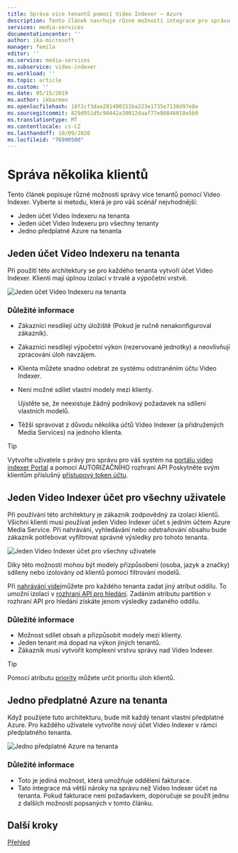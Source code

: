 ```yaml
---
title: Správa více tenantů pomocí Video Indexer – Azure
description: Tento článek navrhuje různé možnosti integrace pro správu více tenantů pomocí Video Indexer.
services: media-services
documentationcenter: ''
author: ika-microsoft
manager: femila
editor: ''
ms.service: media-services
ms.subservice: video-indexer
ms.workload: ''
ms.topic: article
ms.custom: ''
ms.date: 05/15/2019
ms.author: ikbarmen
ms.openlocfilehash: 18f2cf3daa281400151ba223e1735e7138d97e8e
ms.sourcegitcommit: 829d951d5c90442a38012daaf77e86046018e5b9
ms.translationtype: MT
ms.contentlocale: cs-CZ
ms.lasthandoff: 10/09/2020
ms.locfileid: "76990500"
---
```

# <a name="manage-multiple-tenants"></a>Správa několika klientů

Tento článek popisuje různé možnosti správy více tenantů pomocí Video Indexer. Vyberte si metodu, která je pro váš scénář nejvhodnější:

* Jeden účet Video Indexeru na tenanta
* Jeden účet Video Indexeru pro všechny tenanty
* Jedno předplatné Azure na tenanta

## <a name="video-indexer-account-per-tenant"></a>Jeden účet Video Indexeru na tenanta

Při použití této architektury se pro každého tenanta vytvoří účet Video Indexer. Klienti mají úplnou izolaci v trvalé a výpočetní vrstvě.  

![Jeden účet Video Indexeru na tenanta](./media/manage-multiple-tenants/video-indexer-account-per-tenant.png)

### <a name="considerations"></a>Důležité informace

* Zákazníci nesdílejí účty úložiště (Pokud je ručně nenakonfiguroval zákazník).
* Zákazníci nesdílejí výpočetní výkon (rezervované jednotky) a neovlivňují zpracování úloh navzájem.
* Klienta můžete snadno odebrat ze systému odstraněním účtu Video Indexer.
* Není možné sdílet vlastní modely mezi klienty.

    Ujistěte se, že neexistuje žádný podnikový požadavek na sdílení vlastních modelů.
* Těžší spravovat z důvodu několika účtů Video Indexer (a přidružených Media Services) na jednoho klienta.

> [!TIP]
> Vytvořte uživatele s právy pro správu pro váš systém na [portálu video indexer Portal](https://api-portal.videoindexer.ai/) a pomocí AUTORIZAČNÍHO rozhraní API Poskytněte svým klientům příslušný [přístupový token účtu](https://api-portal.videoindexer.ai/docs/services/operations/operations/Get-Account-Access-Token).

## <a name="single-video-indexer-account-for-all-users"></a>Jeden Video Indexer účet pro všechny uživatele

Při používání této architektury je zákazník zodpovědný za izolaci klientů. Všichni klienti musí používat jeden Video Indexer účet s jedním účtem Azure Media Service. Při nahrávání, vyhledávání nebo odstraňování obsahu bude zákazník potřebovat vyfiltrovat správné výsledky pro tohoto tenanta.

![Jeden Video Indexer účet pro všechny uživatele](./media/manage-multiple-tenants/single-video-indexer-account-for-all-users.png)

Díky této možnosti mohou být modely přizpůsobení (osoba, jazyk a značky) sdíleny nebo izolovány od klientů pomocí filtrování modelů.

Při [nahrávání videí](https://api-portal.videoindexer.ai/docs/services/operations/operations/Upload-video?)můžete pro každého tenanta zadat jiný atribut oddílu. To umožní izolaci v [rozhraní API pro hledání](https://api-portal.videoindexer.ai/docs/services/operations/operations/Search-videos?). Zadáním atributu partition v rozhraní API pro hledání získáte jenom výsledky zadaného oddílu. 

### <a name="considerations"></a>Důležité informace

* Možnost sdílet obsah a přizpůsobit modely mezi klienty.
* Jeden tenant má dopad na výkon jiných tenantů.
* Zákazník musí vytvořit komplexní vrstvu správy nad Video Indexer.

> [!TIP]
> Pomocí atributu [priority](upload-index-videos.md) můžete určit prioritu úloh klientů.

## <a name="azure-subscription-per-tenant"></a>Jedno předplatné Azure na tenanta 

Když použijete tuto architekturu, bude mít každý tenant vlastní předplatné Azure. Pro každého uživatele vytvoříte nový účet Video Indexer v rámci předplatného tenanta.

![Jedno předplatné Azure na tenanta](./media/manage-multiple-tenants/azure-subscription-per-tenant.png)

### <a name="considerations"></a>Důležité informace

* Toto je jediná možnost, která umožňuje oddělení fakturace.
* Tato integrace má větší nároky na správu než Video Indexer účet na tenanta. Pokud fakturace není požadavkem, doporučuje se použít jednu z dalších možností popsaných v tomto článku.

## <a name="next-steps"></a>Další kroky

[Přehled](video-indexer-overview.md)
